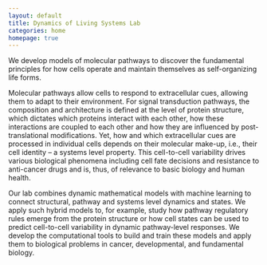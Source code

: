```yaml
---
layout: default
title: Dynamics of Living Systems Lab
categories: home
homepage: true
---
```

We develop models of molecular pathways to discover the fundamental principles for how cells operate and maintain themselves as self-organizing life forms.

Molecular pathways allow cells to respond to extracellular cues, allowing them to adapt to their environment. For signal transduction pathways, the composition and architecture is defined at the level of protein structure, which dictates which proteins interact with each other, how these interactions are coupled to each other and how they are influenced by post-translational modifications. Yet, how and which extracellular cues are processed in individual cells depends on their molecular make-up, i.e., their cell identity – a systems level property. This cell-to-cell variability drives various biological phenomena including cell fate decisions and resistance to anti-cancer drugs and is, thus, of relevance to basic biology and human health. 

Our lab combines dynamic mathematical models with machine learning to connect structural, pathway and systems level dynamics and states. We apply such hybrid models to, for example, study how pathway regulatory rules emerge from the protein structure or how cell states can be used to predict cell-to-cell variability in dynamic pathway-level responses. We develop the computational tools to build and train these models and apply them to biological problems in cancer, developmental, and fundamental biology.
